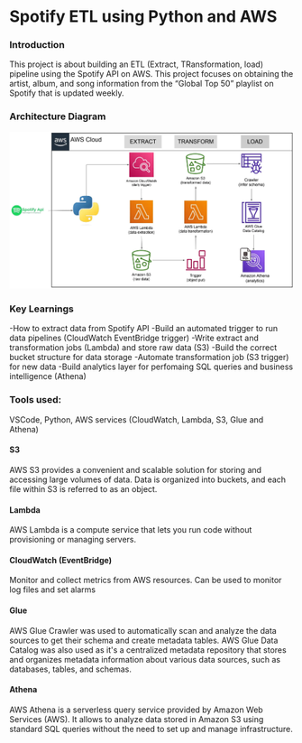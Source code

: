 # Spotify ETL using Python and AWS

### Introduction
This project is about building an ETL (Extract, TRansformation, load) pipeline using the Spotify API on AWS. This project focuses on obtaining the artist, album, and song information from the “Global Top 50” playlist on Spotify that is updated weekly.

### Architecture Diagram
![Architecture](https://github.com/abdulmkhan325/spotify-etl-pipeline-aws/blob/main/Architecture.PNG)


### Key Learnings 
-How to extract data from Spotify API 
-Build an automated trigger to run data pipelines (CloudWatch EventBridge trigger) 
-Write extract and transformation jobs (Lambda) and store raw data (S3) 
-Build the correct bucket structure for data storage 
-Automate transformation job (S3 trigger) for new data 
-Build analytics layer for perfomaing SQL queries and business intelligence (Athena)

### Tools used: 
VSCode, Python, AWS services (CloudWatch, Lambda, S3, Glue and Athena)

#### S3 
AWS S3 provides a convenient and scalable solution for storing and accessing large volumes of data. Data is organized into buckets, and each file within S3 is referred to as an object.

#### Lambda
AWS Lambda is a compute service that lets you run code without provisioning or managing servers.

#### CloudWatch (EventBridge)
Monitor and collect metrics from AWS resources. Can be used to monitor log files and set alarms

#### Glue
AWS Glue Crawler was used to automatically scan and analyze the data sources to get their schema and create metadata tables.
AWS Glue Data Catalog was also used as it's a centralized metadata repository that stores and organizes metadata information about various data sources, such as databases, tables, and schemas. 

#### Athena
AWS Athena is a serverless query service provided by Amazon Web Services (AWS). It allows to analyze data stored in Amazon S3 using standard SQL queries without the need to set up and manage infrastructure.

